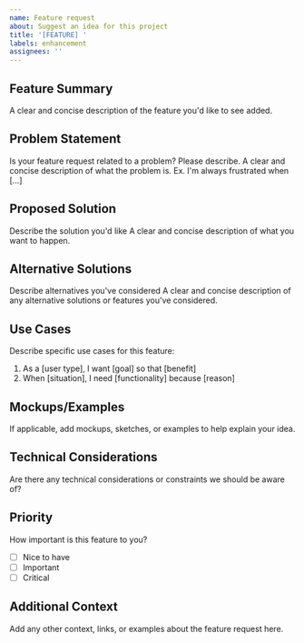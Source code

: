 ```yaml
---
name: Feature request
about: Suggest an idea for this project
title: '[FEATURE] '
labels: enhancement
assignees: ''
---
```


## Feature Summary
A clear and concise description of the feature you'd like to see added.

## Problem Statement
Is your feature request related to a problem? Please describe.
A clear and concise description of what the problem is. Ex. I'm always frustrated when [...]

## Proposed Solution
Describe the solution you'd like
A clear and concise description of what you want to happen.

## Alternative Solutions
Describe alternatives you've considered
A clear and concise description of any alternative solutions or features you've considered.

## Use Cases
Describe specific use cases for this feature:
1. As a [user type], I want [goal] so that [benefit]
2. When [situation], I need [functionality] because [reason]

## Mockups/Examples
If applicable, add mockups, sketches, or examples to help explain your idea.

## Technical Considerations
Are there any technical considerations or constraints we should be aware of?

## Priority
How important is this feature to you?
- [ ] Nice to have
- [ ] Important
- [ ] Critical

## Additional Context
Add any other context, links, or examples about the feature request here.